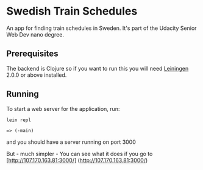 # Swedish Train Schedules

An app for finding train schedules in Sweden. It's part of the Udacity Senior Web Dev nano degree.


## Prerequisites

The backend is Clojure so if you want to run this you will need [Leiningen][] 2.0.0 or above installed.

[leiningen]: https://github.com/technomancy/leiningen

## Running

To start a web server for the application, run:

    lein repl

    => (-main)

and you should have a server running on port 3000

But - much simpler - You can see what it does if you go to [http://107.170.163.81:3000/] (http://107.170.163.81:3000/)



